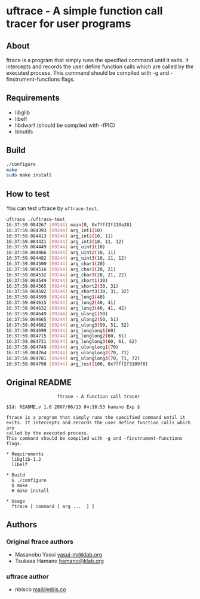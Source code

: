 # uftrace - A simple function call tracer for user programs

## About
ftrace is a program that simply runs the specified command until it
exits. It intercepts and records the user define function calls which are
called by the executed process. 
This command should be compiled with -g and -finstrument-functions
flags.

## Requirements
- libglib
- libelf
- libdwarf (should be compiled with -fPIC)
- binutils

## Build
```sh
./configure 
make
sudo make install
```

## How to test
You can test uftrace by ``uftrace-test``.

```sh
uftrace ./uftrace-test
16:37:59.084267 [09244] main(0, 0x7fff2f310a38)
16:37:59.084393 [09244] arg_int1(10)
16:37:59.084413 [09244] arg_int2(10, 11)
16:37:59.084431 [09244] arg_int3(10, 11, 12)
16:37:59.084449 [09244] arg_uint1(10)
16:37:59.084466 [09244] arg_uint2(10, 11)
16:37:59.084482 [09244] arg_uint3(10, 11, 12)
16:37:59.084500 [09244] arg_char1(20)
16:37:59.084516 [09244] arg_char2(20, 21)
16:37:59.084532 [09244] arg_char3(20, 21, 22)
16:37:59.084549 [09244] arg_short1(30)
16:37:59.084565 [09244] arg_short2(30, 31)
16:37:59.084582 [09244] arg_short3(30, 31, 32)
16:37:59.084599 [09244] arg_long1(40)
16:37:59.084615 [09244] arg_long2(40, 41)
16:37:59.084632 [09244] arg_long3(40, 41, 42)
16:37:59.084649 [09244] arg_ulong1(50)
16:37:59.084665 [09244] arg_ulong2(50, 51)
16:37:59.084682 [09244] arg_ulong3(50, 51, 52)
16:37:59.084699 [09244] arg_longlong1(60)
16:37:59.084715 [09244] arg_longlong2(60, 61)
16:37:59.084731 [09244] arg_longlong3(60, 61, 62)
16:37:59.084749 [09244] arg_ulonglong1(70)
16:37:59.084764 [09244] arg_ulonglong2(70, 71)
16:37:59.084781 [09244] arg_ulonglong3(70, 71, 72)
16:37:59.084798 [09244] arg_test(100, 0x7fff2f3109f8)
```

## Original README

```
                   ftrace - A function call tracer

$Id: README,v 1.6 2007/06/13 04:38:53 hamano Exp $

ftrace is a program that simply runs the specified command until it
exits. It intercepts and records the user define function calls which are
called by the executed process. 
This command should be compiled with -g and -finstrument-functions
flags.

* Requirements
  libglib-1.2
  libelf
  
* Build
  $ ./configure
  $ make
  # make install

* Usage
  ftrace [ command [ arg ...  ] ]
```

## Authors
### Original ftrace authors
- Masanobu Yasui <yasui-m@klab.org>
- Tsukasa Hamano <hamano@klab.org>

### uftrace author
- nbisco <mail@nbis.co>
